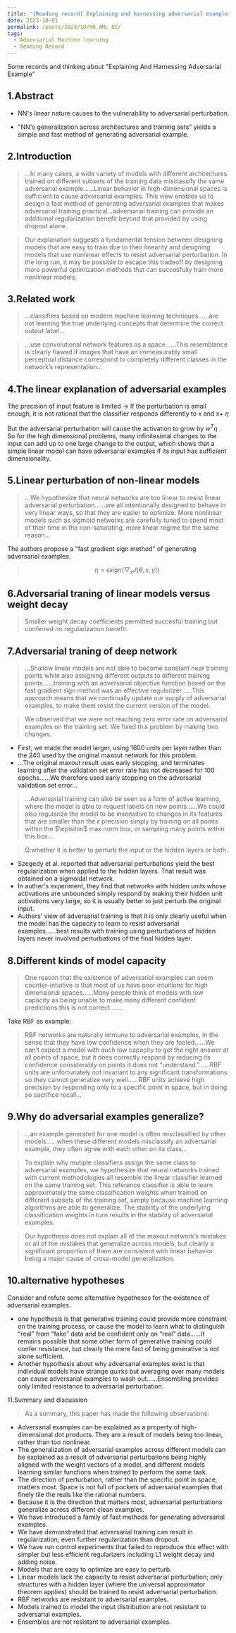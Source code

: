 ```yaml
---
title: '[Reading record] Explaining and harnessing adversarial example'
date: 2023-10-01
permalink: /posts/2023/10/RR_AML_02/
tags:
  - Adversarial Machine learning
  - Reading Record
---
```

Some records and thinking about "Explaining And Harnessing Adversarial Example"

1.Abstract
------

- NN's linear nature causes to the vulnerability to adversarial perturbation.

- "NN's generalization across architectures and training sets" yields a simple and fast method of generating adversarial example.

2.Introduction
------
> ...In many cases, a wide variety of models with different architectures trained on different subsets of the training data misclassify the same adversarial example......Linear behavior in high-dimensional spaces is sufficient to cause adversarial examples. This view enables us to design a fast method of generating adversarial examples that makes adversarial training practical...adversarial training can provide an additional regularization benefit beyond that provided by using dropout alone.


> Our explanation suggests a fundamental tension between designing models that are easy to train due to their linearity and designing models that use nonlinear effects to resist adversarial perturbation. In the long run, it may be possible to escape this tradeoff by designing more powerful optimization methods that can succesfully train more nonlinear models.

3.Related work
------
> ...classifiers based on modern machine learning techniques......are not learning the true underlying concepts that determine the correct output label...

> ...use convolutional network features as a space......This resemblance is clearly flawed if images that have an immeasurably small perceptual distance correspond to completely different classes in the network’s representation...


4.The linear explanation of adversarial examples
------
The precision of input feature is limited -> If the perturbation is small enough, it is not rational that the classifier responds differently to x and x+ $\eta$ 


But the adversarial perturbation will cause the activation to grow by $w^T \eta$ . So for the high dimensional problems, many infinitesimal changes to the input can add up to one large change to the output, which shows that a simple linear model can have adversarial examples if its input has sufficient dimensionality.


5.Linear perturbation of non-linear models
------
> ...We hypothesize that neural networks are too linear to resist linear adversarial perturbation......are all intentionally designed to behave in very linear ways, so that they are easier to optimize. More nonlinear models such as sigmoid networks are carefully tuned to spend most of their time in the non-saturating, more linear regime for the same reason...

The authors propose a "fast gradient sign method" of generating adversarial examples.

>$$\eta = \epsilon sign(\bigtriangledown_x J(\theta,x,y)) $$


6.Adversarial traning of linear models versus weight decay
------
> Smaller weight decay coefficients permitted succesful training but conferred no regularization benefit.

7.Adversarial traning of deep network
------
> ...Shallow linear models are not able to become constant near training points while also assigning different outputs to different training points......training with an adversarial objective function based on the fast gradient sign method was an effective regularizer......This approach means that we continually update our supply of adversarial examples, to make them resist the current version of the model.

> We observed that we were not reaching zero error rate on adversarial examples on the training set. We fixed this problem by making two changes.
  - First, we made the model larger, using 1600 units per layer rather than the 240 used by the original maxout network for this problem.
  - ...The original maxout result uses early stopping, and terminates learning after the validation set error rate has not decreased for 100 epochs......We therefore used early stopping on the adversarial validation set error...

> ...Adversarial training can also be seen as a form of active learning, where the model is able to request labels on new points......We could also regularize the model to be insensitive to changes in its features that are smaller than the $\epsilon$ precision simply by training on all points within the $\episilon$ max norm box, or sampling many points within this box...

> Q:whether it is better to perturb the input or the hidden layers or both.
  - Szegedy et al. reported that adversarial perturbations yield the best regularization when applied to the hidden layers. That result was obtained on a sigmoidal network.
  - In auther's experiment, they find that networks with hidden units whose activations are unbounded simply respond by making their hidden unit activations very large, so it is usually better to just perturb the original input.
  - Authers' view of adversarial training is that it is only clearly useful when the model has the capacity to learn to resist adversarial examples......best results with training using perturbations of hidden layers never involved perturbations of the final hidden layer.


8.Different kinds of model capacity
------

> One reason that the existence of adversarial examples can seem counter-intuitive is that most of us have poor intuitions for high dimensional spaces......Many people think of models with low capacity as being unable to make many different confident predictions,this is not correct.......


Take RBF as example:
> RBF networks are naturally immune to adversarial examples, in the sense that they have low confidence when they are fooled......We can’t expect a model with such low capacity to get the right answer at all points of space, but it does correctly respond by reducing its confidence considerably on points it does not “understand.”......RBF units are unfortunately not invariant to any significant transformations so they cannot generalize very well......RBF units achieve high precision by responding only to a specific point in space, but in doing so sacrifice recall...


9.Why do adversarial examples generalize?
------
> ...an example generated for one model is often misclassified by other models......when these different models misclassify an adversarial example, they often agree with each other on its class...

> To explain why mutiple classifiers assign the same class to adversarial examples, we hypothesize that neural networks trained with current methodologies all resemble the linear classifier learned on the same training set. This reference classifier is able to learn approximately the same classification weights when trained on different subsets of the training set, simply because machine learning algorithms are able to generalize. The stability of the underlying classification weights in turn results in the stability of adversarial examples.

> Our hypothesis does not explain all of the maxout network’s mistakes or all of the mistakes that generalize across models, but clearly a significant proportion of them are consistent with linear behavior being a major cause of cross-model generalization.

10.alternative hypotheses
------
Consider and refute some alternative hypotheses for the existence of adversarial examples.
> 
  - one hypothesis is that generative training could provide more constraint on the training process, or cause the model to learn what to distinguish “real” from “fake” data and be confident only on “real” data......It remains possible that some other form of generative training could confer resistance, but clearly the mere fact of being generative is not alone sufficient.
  - Another hypothesis about why adversarial examples exist is that individual models have strange quirks but averaging over many models can cause adversarial examples to wash out......Ensembling provides only limited resistance to adversarial perturbation.

11.Summary and discussion

> As a summary, this paper has made the following observations:
  - Adversarial examples can be explained as a property of high-dimensional dot products. They are a result of models being too linear, rather than too nonlinear. 
  - The generalization of adversarial examples across different models can be explained as a result of adversarial perturbations being highly aligned with the weight vectors of a model, and different models learning similar functions when trained to perform the same task.
  - The direction of perturbation, rather than the specific point in space, matters most. Space is not full of pockets of adversarial examples that finely tile the reals like the rational numbers. 
  - Because it is the direction that matters most, adversarial perturbations generalize across different clean examples.
  - We have introduced a family of fast methods for generating adversarial examples.
  - We have demonstrated that adversarial training can result in regularization; even further regularization than dropout.
  - We have run control experiments that failed to reproduce this effect with simpler but less efficient regularizers including L1 weight decay and adding noise.
  - Models that are easy to optimize are easy to perturb.
  - Linear models lack the capacity to resist adversarial perturbation; only structures with a hidden layer (where the universal approximator theorem applies) should be trained to resist adversarial perturbation.
  - RBF networks are resistant to adversarial examples.
  - Models trained to model the input distribution are not resistant to adversarial examples.
  - Ensembles are not resistant to adversarial examples.

